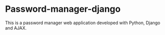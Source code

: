 # Password-manager-django
This is a password manager web application developed with Python, Django and AJAX.
